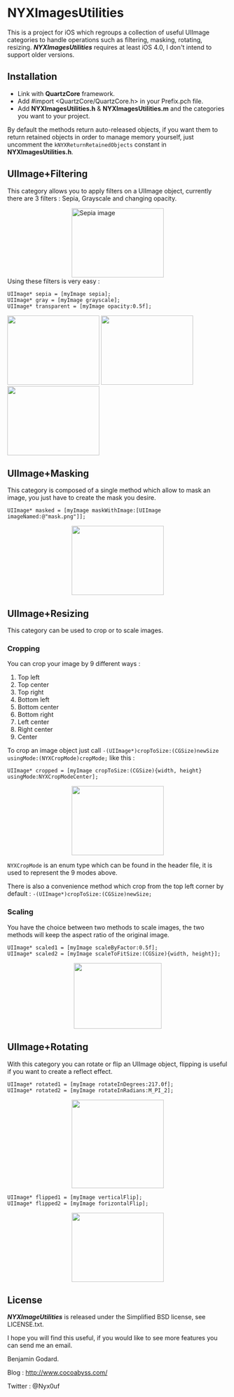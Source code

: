 # NYXImagesUtilities #

This is a project for iOS which regroups a collection of useful UIImage categories to handle operations such as filtering, masking, rotating, resizing.
***NYXImagesUtilities*** requires at least iOS 4.0, I don't intend to support older versions.


## Installation ##

- Link with **QuartzCore** framework.
- Add #import &lt;QuartzCore/QuartzCore.h&gt; in your Prefix.pch file.
- Add **NYXImagesUtilities.h** & **NYXImagesUtilities.m** and the categories you want to your project.

By default the methods return auto-released objects, if you want them to return retained objects in order to manage memory yourself, just uncomment the <code>kNYXReturnRetainedObjects</code> constant in **NYXImagesUtilities.h**.


## UIImage+Filtering ##

This category allows you to apply filters on a UIImage object, currently there are 3 filters : Sepia, Grayscale and changing opacity.

<img src="http://www.cocoabyss.com/wp-content/uploads/2011/05/niu_original.png" alt="Sepia image" width="210" height="158" style="margin-left:auto;margin-right:auto;display:block;" />
Using these filters is very easy :

	UIImage* sepia = [myImage sepia];
	UIImage* gray = [myImage grayscale];
	UIImage* transparent = [myImage opacity:0.5f];

<div style="margin-left:auto;margin-right:auto;display:block;">
<img src="http://www.cocoabyss.com/wp-content/uploads/2011/05/niu_sepia.jpg" width="210" height="158" />
<img src="http://www.cocoabyss.com/wp-content/uploads/2011/05/niu_grayscale.jpg" width="210" height="158" />
<img src="http://www.cocoabyss.com/wp-content/uploads/2011/05/niu_opacity.jpg" width="210" height="158" />
</div>


## UIImage+Masking ##

This category is composed of a single method which allow to mask an image, you just have to create the mask you desire.

	UIImage* masked = [myImage maskWithImage:[UIImage imageNamed:@"mask.png"]];
<img src="http://www.cocoabyss.com/wp-content/uploads/2011/05/niu_mask.png" width="210" height="158" style="margin-left:auto;margin-right:auto;display:block;"/>


## UIImage+Resizing ##

This category can be used to crop or to scale images.


### Cropping ###

You can crop your image by 9 different ways :

1. Top left
2. Top center
3. Top right
4. Bottom left
5. Bottom center
6. Bottom right
7. Left center
8. Right center
9. Center

To crop an image object just call <code>-(UIImage*)cropToSize:(CGSize)newSize usingMode:(NYXCropMode)cropMode;</code> like this :

	UIImage* cropped = [myImage cropToSize:(CGSize){width, height} usingMode:NYXCropModeCenter];
<img src="http://www.cocoabyss.com/wp-content/uploads/2011/05/niu_cropcenter.jpg" width="210" height="158" style="margin-left:auto;margin-right:auto;display:block;"/>

<code>NYXCropMode</code> is an enum type which can be found in the header file, it is used to represent the 9 modes above.

There is also a convenience method which crop from the top left corner by default : <code>-(UIImage*)cropToSize:(CGSize)newSize;</code>


### Scaling ###

You have the choice between two methods to scale images, the two methods will keep the aspect ratio of the original image.

	UIImage* scaled1 = [myImage scaleByFactor:0.5f];
	UIImage* scaled2 = [myImage scaleToFitSize:(CGSize){width, height}];
<img src="http://www.cocoabyss.com/wp-content/uploads/2011/05/niu_scale.jpg" width="200" height="150" style="margin-left:auto;margin-right:auto;display:block;"/>


## UIImage+Rotating ##

With this category you can rotate or flip an UIImage object, flipping is useful if you want to create a reflect effect.

	UIImage* rotated1 = [myImage rotateInDegrees:217.0f];
	UIImage* rotated2 = [myImage rotateInRadians:M_PI_2];
<img src="http://www.cocoabyss.com/wp-content/uploads/2011/05/niu_rotate.png" width="210" height="202" style="margin-left:auto;margin-right:auto;display:block;"/>

	UIImage* flipped1 = [myImage verticalFlip];
	UIImage* flipped2 = [myImage forizontalFlip];
<img src="http://www.cocoabyss.com/wp-content/uploads/2011/05/niu_flip.jpg" width="210" height="158" style="margin-left:auto;margin-right:auto;display:block;"/>


## License ##

***NYXImageUtilities*** is released under the Simplified BSD license, see LICENSE.txt.

I hope you will find this useful, if you would like to see more features you can send me an email.

Benjamin Godard.

Blog : <http://www.cocoabyss.com/>

Twitter : @Nyx0uf
